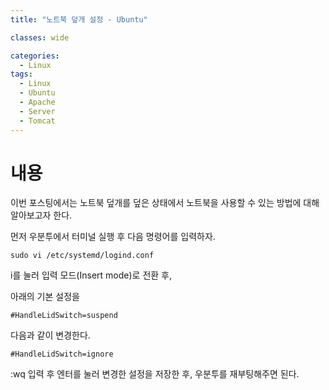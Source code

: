 ```yaml
---
title: "노트북 덮개 설정 - Ubuntu"

classes: wide

categories:
  - Linux
tags:
  - Linux
  - Ubuntu
  - Apache
  - Server
  - Tomcat
---
```


# 내용

이번 포스팅에서는 노트북 덮개를 덮은 상태에서 노트북을 사용할 수 있는 방법에 대해 알아보고자 한다.

먼저 우분투에서 터미널 실행 후 다음 명령어를 입력하자.

```shell
sudo vi /etc/systemd/logind.conf
```

i를 눌러 입력 모드(Insert mode)로 전환 후,

아래의 기본 설정을

```shell
#HandleLidSwitch=suspend
```

다음과 같이 변경한다.

```shell
#HandleLidSwitch=ignore
```

:wq 입력 후 엔터를 눌러 변경한 설정을 저장한 후, 우분투를 재부팅해주면 된다.